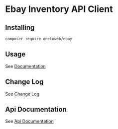 # Ebay Inventory API Client

## Installing

```bash
composer require onetoweb/ebay
```

## Usage

See [Documentation](docs/index.rst)

## Change Log

See [Change Log](CHANGELOG.md)

## Api Documentation

See [Api Documentation](https://developer.ebay.com/api-docs/sell/inventory/overview.html)